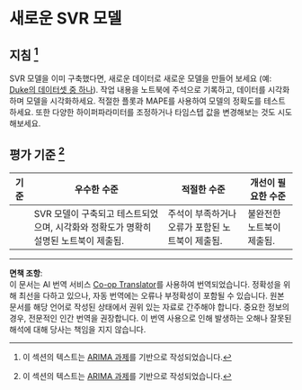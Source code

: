 <!--
CO_OP_TRANSLATOR_METADATA:
{
  "original_hash": "94aa2fc6154252ae30a3f3740299707a",
  "translation_date": "2025-09-03T22:55:05+00:00",
  "source_file": "7-TimeSeries/3-SVR/assignment.md",
  "language_code": "ko"
}
-->
# 새로운 SVR 모델

## 지침 [^1]

SVR 모델을 이미 구축했다면, 새로운 데이터로 새로운 모델을 만들어 보세요 (예: [Duke의 데이터셋 중 하나](http://www2.stat.duke.edu/~mw/ts_data_sets.html)). 작업 내용을 노트북에 주석으로 기록하고, 데이터를 시각화하며 모델을 시각화하세요. 적절한 플롯과 MAPE를 사용하여 모델의 정확도를 테스트하세요. 또한 다양한 하이퍼파라미터를 조정하거나 타임스텝 값을 변경해보는 것도 시도해보세요.

## 평가 기준 [^1]

| 기준      | 우수한 수준                                                | 적절한 수준                                              | 개선이 필요한 수준               |
| --------- | ---------------------------------------------------------- | ------------------------------------------------------- | -------------------------------- |
|           | SVR 모델이 구축되고 테스트되었으며, 시각화와 정확도가 명확히 설명된 노트북이 제출됨. | 주석이 부족하거나 오류가 포함된 노트북이 제출됨.         | 불완전한 노트북이 제출됨.       |

[^1]: 이 섹션의 텍스트는 [ARIMA 과제](https://github.com/microsoft/ML-For-Beginners/tree/main/7-TimeSeries/2-ARIMA/assignment.md)를 기반으로 작성되었습니다.

---

**면책 조항**:  
이 문서는 AI 번역 서비스 [Co-op Translator](https://github.com/Azure/co-op-translator)를 사용하여 번역되었습니다. 정확성을 위해 최선을 다하고 있으나, 자동 번역에는 오류나 부정확성이 포함될 수 있습니다. 원본 문서를 해당 언어로 작성된 상태에서 권위 있는 자료로 간주해야 합니다. 중요한 정보의 경우, 전문적인 인간 번역을 권장합니다. 이 번역 사용으로 인해 발생하는 오해나 잘못된 해석에 대해 당사는 책임을 지지 않습니다.  